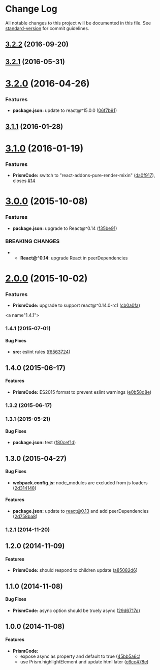 # Change Log

All notable changes to this project will be documented in this file. See [standard-version](https://github.com/conventional-changelog/standard-version) for commit guidelines.

<a name="3.2.2"></a>
## [3.2.2](https://github.com/tomchentw/react-prism/compare/v3.2.1...v3.2.2) (2016-09-20)



<a name="3.2.1"></a>
## [3.2.1](https://github.com/tomchentw/react-prism/compare/v3.2.0...v3.2.1) (2016-05-31)



<a name="3.2.0"></a>
# [3.2.0](https://github.com/tomchentw/react-prism/compare/v3.1.1...v3.2.0) (2016-04-26)


### Features

* **package.json:** update to react@^15.0.0 ([06f7b91](https://github.com/tomchentw/react-prism/commit/06f7b91))



<a name="3.1.1"></a>
## [3.1.1](https://github.com/tomchentw/react-prism/compare/v3.1.0...v3.1.1) (2016-01-28)




<a name="3.1.0"></a>
# [3.1.0](https://github.com/tomchentw/react-prism/compare/v3.0.0...v3.1.0) (2016-01-19)


### Features

* **PrismCode:** switch to "react-addons-pure-render-mixin" ([da0f917](https://github.com/tomchentw/react-prism/commit/da0f917)), closes [#14](https://github.com/tomchentw/react-prism/issues/14)



<a name="3.0.0"></a>
# [3.0.0](https://github.com/tomchentw/react-prism/compare/v2.0.0...v3.0.0) (2015-10-08)


### Features

* **package.json:** upgrade to React@^0.14 ([f35be91](https://github.com/tomchentw/react-prism/commit/f35be91))


### BREAKING CHANGES

* * __React@^0.14__: upgrade React in peerDependencies



<a name="2.0.0"></a>
# [2.0.0](https://github.com/tomchentw/react-prism/compare/v1.4.1...v2.0.0) (2015-10-02)


### Features

* **PrismCode:** upgrade to support react@^0.14.0-rc1 ([cb0a0fa](https://github.com/tomchentw/react-prism/commit/cb0a0fa))



<a name"1.4.1"></a>
### 1.4.1 (2015-07-01)


#### Bug Fixes

* **src:** eslint rules ([f6563724](https://github.com/tomchentw/react-prism/commit/f6563724))


## 1.4.0 (2015-06-17)


#### Features

* **PrismCode:** ES2015 format to prevent eslint warnings ([e0b58d8e](https://github.com/tomchentw/react-prism/commit/e0b58d8e8d4242d421cdabc0935d4c0cc8f92904))


### 1.3.2 (2015-06-17)


### 1.3.1 (2015-05-21)


#### Bug Fixes

* **package.json:** test ([f80cef1d](https://github.com/tomchentw/react-prism/commit/f80cef1d9edb659efab3540b834d903e933c6530))


## 1.3.0 (2015-04-27)


#### Bug Fixes

* **webpack.config.js:** node_modules are excluded from js loaders ([2d314148](https://github.com/tomchentw/react-prism/commit/2d31414808c9871dde5648684e9f5ed070ad4e7c))


#### Features

* **package.json:** update to react@0.13 and add peerDependencies ([2d758ba8](https://github.com/tomchentw/react-prism/commit/2d758ba810be54bced3342c4ca2ef0a68874e941))


### 1.2.1 (2014-11-20)


## 1.2.0 (2014-11-09)


#### Features

* **PrismCode:** should respond to children update ([a85082d6](https://github.com/tomchentw/react-prism/commit/a85082d631aa12d66fabfdeda926efe5d3bf94e3))


## 1.1.0 (2014-11-08)


#### Bug Fixes

* **PrismCode:** async option should be truely async ([29d6717d](https://github.com/tomchentw/react-prism/commit/29d6717dc52fc0d430f44af6ca05448fa68642c9))


## 1.0.0 (2014-11-08)


#### Features

* **PrismCode:**
  * expose async as property and default to true ([45bb5a6c](https://github.com/tomchentw/react-prism/commit/45bb5a6cfe0f5d41f3561de6b608ea98c4e0797d))
  * use Prism.highlightElement and update html later ([c6cc478e](https://github.com/tomchentw/react-prism/commit/c6cc478e1867e7596fb0e328766a2d0176697a6c))
